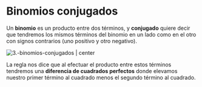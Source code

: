 # Binomios conjugados

Un **binomio** es un producto entre dos términos, y **conjugado** quiere decir que tendremos los mismos términos del binomio en un lado como en el otro con signos contrarios (uno positivo y otro negativo).

![3.-binomios-conjugados | center](3.-binomios-conjugados.webp)

La regla nos dice que al efectuar el producto entre estos términos tendremos una **diferencia de cuadrados perfectos** donde elevamos nuestro primer término al cuadrado menos el segundo término al cuadrado.